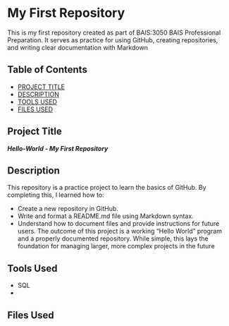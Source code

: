 # My First Repository   
This is my first repository created as part of BAIS:3050 BAIS Professional Preparation. It serves as practice for using GitHub, creating repositories, and writing clear documentation with Markdown

## Table of Contents

- [PROJECT TITLE](#Project-Title)
- [DESCRIPTION](#Description)
- [TOOLS USED](#Tools-Used)
- [FILES USED](#Files-Used)

## Project Title    

***Hello-World - My First Repository***

## Description      
This repository is a practice project to learn the basics of GitHub. By completing this, I learned how to:
- Create a new repository in GitHub.
- Write and format a README.md file using Markdown syntax.
- Understand how to document files and provide instructions for future users.
The outcome of this project is a working “Hello World” program and a properly documented repository. While simple, this lays the foundation for managing larger, more complex projects in the future

## Tools Used      
- SQL
- 

## Files Used      
